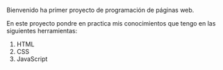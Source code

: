 Bienvenido ha primer proyecto de programación de páginas web.

En este proyecto pondre en practica mis conocimientos que tengo en las 
siguientes herramientas:

1) HTML
2) CSS
3) JavaScript

